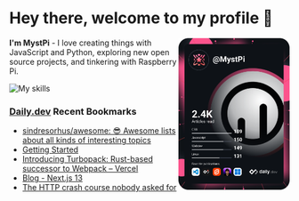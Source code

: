 # Hey there, welcome to my profile 👋

<a href="https://app.daily.dev/MystPi"><img src="https://github.com/MystPi/MystPi/blob/main/devcard.svg" width="200" alt="MystPi's Dev Card" align="right"/></a>

**I'm MystPi** - I love creating things with JavaScript and Python, exploring new open source projects, and tinkering with Raspberry Pi.

![My skills](https://skillicons.dev/icons?i=svelte,js,html,css,py,raspberrypi,react,tailwind)

### [Daily.dev](https://daily.dev) Recent Bookmarks
<!-- daily.dev BOOKMARKS:START -->
- [sindresorhus/awesome: 😎 Awesome lists about all kinds of interesting topics](https://app.daily.dev/posts/7rXMgTo1Q?utm_source=rss&utm_medium=bookmarks&utm_campaign=Itr6mLfRdMms0HCyePtl9)
- [Getting Started](https://app.daily.dev/posts/ahMnLtB3p?utm_source=rss&utm_medium=bookmarks&utm_campaign=Itr6mLfRdMms0HCyePtl9)
- [Introducing Turbopack: Rust-based successor to Webpack – Vercel](https://app.daily.dev/posts/UrAatdHSj?utm_source=rss&utm_medium=bookmarks&utm_campaign=Itr6mLfRdMms0HCyePtl9)
- [Blog - Next.js 13](https://app.daily.dev/posts/gCX_wf7Qz?utm_source=rss&utm_medium=bookmarks&utm_campaign=Itr6mLfRdMms0HCyePtl9)
- [The HTTP crash course nobody asked for](https://app.daily.dev/posts/0pFYlO7UT?utm_source=rss&utm_medium=bookmarks&utm_campaign=Itr6mLfRdMms0HCyePtl9)
<!-- daily.dev BOOKMARKS:END -->
